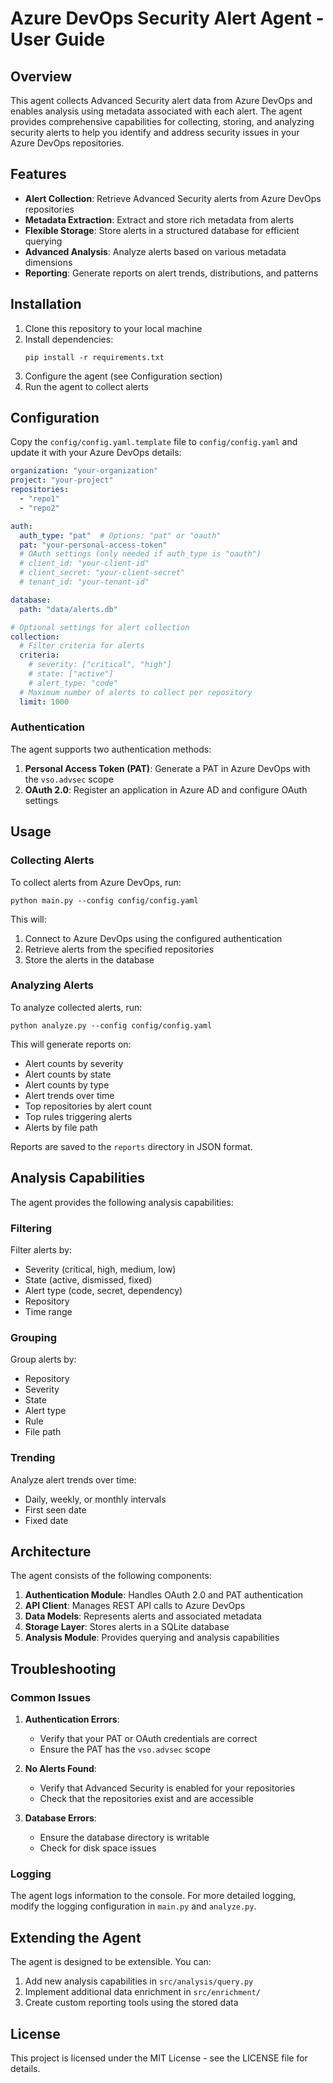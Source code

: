 # Azure DevOps Security Alert Agent - User Guide

## Overview

This agent collects Advanced Security alert data from Azure DevOps and enables analysis using metadata associated with each alert. The agent provides comprehensive capabilities for collecting, storing, and analyzing security alerts to help you identify and address security issues in your Azure DevOps repositories.

## Features

- **Alert Collection**: Retrieve Advanced Security alerts from Azure DevOps repositories
- **Metadata Extraction**: Extract and store rich metadata from alerts
- **Flexible Storage**: Store alerts in a structured database for efficient querying
- **Advanced Analysis**: Analyze alerts based on various metadata dimensions
- **Reporting**: Generate reports on alert trends, distributions, and patterns

## Installation

1. Clone this repository to your local machine
2. Install dependencies:
   ```
   pip install -r requirements.txt
   ```
3. Configure the agent (see Configuration section)
4. Run the agent to collect alerts

## Configuration

Copy the `config/config.yaml.template` file to `config/config.yaml` and update it with your Azure DevOps details:

```yaml
organization: "your-organization"
project: "your-project"
repositories:
  - "repo1"
  - "repo2"

auth:
  auth_type: "pat"  # Options: "pat" or "oauth"
  pat: "your-personal-access-token"
  # OAuth settings (only needed if auth_type is "oauth")
  # client_id: "your-client-id"
  # client_secret: "your-client-secret"
  # tenant_id: "your-tenant-id"

database:
  path: "data/alerts.db"

# Optional settings for alert collection
collection:
  # Filter criteria for alerts
  criteria:
    # severity: ["critical", "high"]
    # state: ["active"]
    # alert_type: "code"
  # Maximum number of alerts to collect per repository
  limit: 1000
```

### Authentication

The agent supports two authentication methods:

1. **Personal Access Token (PAT)**: Generate a PAT in Azure DevOps with the `vso.advsec` scope
2. **OAuth 2.0**: Register an application in Azure AD and configure OAuth settings

## Usage

### Collecting Alerts

To collect alerts from Azure DevOps, run:

```
python main.py --config config/config.yaml
```

This will:
1. Connect to Azure DevOps using the configured authentication
2. Retrieve alerts from the specified repositories
3. Store the alerts in the database

### Analyzing Alerts

To analyze collected alerts, run:

```
python analyze.py --config config/config.yaml
```

This will generate reports on:
- Alert counts by severity
- Alert counts by state
- Alert counts by type
- Alert trends over time
- Top repositories by alert count
- Top rules triggering alerts
- Alerts by file path

Reports are saved to the `reports` directory in JSON format.

## Analysis Capabilities

The agent provides the following analysis capabilities:

### Filtering

Filter alerts by:
- Severity (critical, high, medium, low)
- State (active, dismissed, fixed)
- Alert type (code, secret, dependency)
- Repository
- Time range

### Grouping

Group alerts by:
- Repository
- Severity
- State
- Alert type
- Rule
- File path

### Trending

Analyze alert trends over time:
- Daily, weekly, or monthly intervals
- First seen date
- Fixed date

## Architecture

The agent consists of the following components:

1. **Authentication Module**: Handles OAuth 2.0 and PAT authentication
2. **API Client**: Manages REST API calls to Azure DevOps
3. **Data Models**: Represents alerts and associated metadata
4. **Storage Layer**: Stores alerts in a SQLite database
5. **Analysis Module**: Provides querying and analysis capabilities

## Troubleshooting

### Common Issues

1. **Authentication Errors**:
   - Verify that your PAT or OAuth credentials are correct
   - Ensure the PAT has the `vso.advsec` scope

2. **No Alerts Found**:
   - Verify that Advanced Security is enabled for your repositories
   - Check that the repositories exist and are accessible

3. **Database Errors**:
   - Ensure the database directory is writable
   - Check for disk space issues

### Logging

The agent logs information to the console. For more detailed logging, modify the logging configuration in `main.py` and `analyze.py`.

## Extending the Agent

The agent is designed to be extensible. You can:

1. Add new analysis capabilities in `src/analysis/query.py`
2. Implement additional data enrichment in `src/enrichment/`
3. Create custom reporting tools using the stored data

## License

This project is licensed under the MIT License - see the LICENSE file for details.

